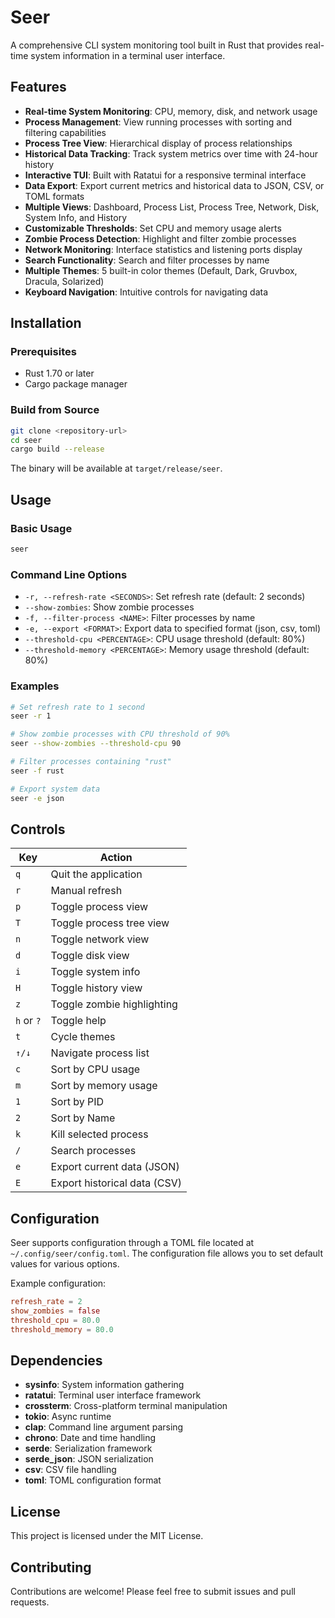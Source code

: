 # Seer

A comprehensive CLI system monitoring tool built in Rust that provides real-time system information in a terminal user interface.

## Features

- **Real-time System Monitoring**: CPU, memory, disk, and network usage
- **Process Management**: View running processes with sorting and filtering capabilities
- **Process Tree View**: Hierarchical display of process relationships
- **Historical Data Tracking**: Track system metrics over time with 24-hour history
- **Interactive TUI**: Built with Ratatui for a responsive terminal interface
- **Data Export**: Export current metrics and historical data to JSON, CSV, or TOML formats
- **Multiple Views**: Dashboard, Process List, Process Tree, Network, Disk, System Info, and History
- **Customizable Thresholds**: Set CPU and memory usage alerts
- **Zombie Process Detection**: Highlight and filter zombie processes
- **Network Monitoring**: Interface statistics and listening ports display
- **Search Functionality**: Search and filter processes by name
- **Multiple Themes**: 5 built-in color themes (Default, Dark, Gruvbox, Dracula, Solarized)
- **Keyboard Navigation**: Intuitive controls for navigating data

## Installation

### Prerequisites

- Rust 1.70 or later
- Cargo package manager

### Build from Source

```bash
git clone <repository-url>
cd seer
cargo build --release
```

The binary will be available at `target/release/seer`.

## Usage

### Basic Usage

```bash
seer
```

### Command Line Options

- `-r, --refresh-rate <SECONDS>`: Set refresh rate (default: 2 seconds)
- `--show-zombies`: Show zombie processes
- `-f, --filter-process <NAME>`: Filter processes by name
- `-e, --export <FORMAT>`: Export data to specified format (json, csv, toml)
- `--threshold-cpu <PERCENTAGE>`: CPU usage threshold (default: 80%)
- `--threshold-memory <PERCENTAGE>`: Memory usage threshold (default: 80%)

### Examples

```bash
# Set refresh rate to 1 second
seer -r 1

# Show zombie processes with CPU threshold of 90%
seer --show-zombies --threshold-cpu 90

# Filter processes containing "rust"
seer -f rust

# Export system data
seer -e json
```

## Controls

| Key | Action |
|-----|--------|
| `q` | Quit the application |
| `r` | Manual refresh |
| `p` | Toggle process view |
| `T` | Toggle process tree view |
| `n` | Toggle network view |
| `d` | Toggle disk view |
| `i` | Toggle system info |
| `H` | Toggle history view |
| `z` | Toggle zombie highlighting |
| `h` or `?` | Toggle help |
| `t` | Cycle themes |
| `↑/↓` | Navigate process list |
| `c` | Sort by CPU usage |
| `m` | Sort by memory usage |
| `1` | Sort by PID |
| `2` | Sort by Name |
| `k` | Kill selected process |
| `/` | Search processes |
| `e` | Export current data (JSON) |
| `E` | Export historical data (CSV) |

## Configuration

Seer supports configuration through a TOML file located at `~/.config/seer/config.toml`. The configuration file allows you to set default values for various options.

Example configuration:

```toml
refresh_rate = 2
show_zombies = false
threshold_cpu = 80.0
threshold_memory = 80.0
```

## Dependencies

- **sysinfo**: System information gathering
- **ratatui**: Terminal user interface framework
- **crossterm**: Cross-platform terminal manipulation
- **tokio**: Async runtime
- **clap**: Command line argument parsing
- **chrono**: Date and time handling
- **serde**: Serialization framework
- **serde_json**: JSON serialization
- **csv**: CSV file handling
- **toml**: TOML configuration format

## License

This project is licensed under the MIT License.

## Contributing

Contributions are welcome! Please feel free to submit issues and pull requests.